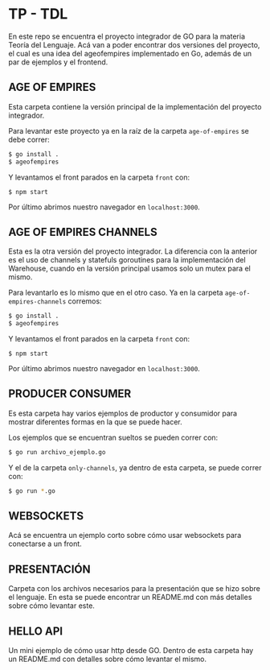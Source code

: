 # TP - TDL

En este repo se encuentra el proyecto integrador de GO para la materia Teoría del Lenguaje. Acá van
a poder encontrar dos versiones del proyecto, el cual es una idea del ageofempires implementado en
Go, además de un par de ejemplos y el frontend.

## AGE OF EMPIRES

Esta carpeta contiene la versión principal de la implementación del proyecto integrador.

Para levantar este proyecto ya en la raíz de la carpeta `age-of-empires` se debe correr:

```bash
$ go install .
$ ageofempires
```

Y levantamos el front parados en la carpeta `front` con:

```
$ npm start
```

Por último abrimos nuestro navegador en `localhost:3000`.

## AGE OF EMPIRES CHANNELS

Esta es la otra versión del proyecto integrador. La diferencia con la anterior es el uso de channels
y statefuls goroutines para la implementación del Warehouse, cuando en la versión principal usamos
solo un mutex para el mismo.

Para levantarlo es lo mismo que en el otro caso. Ya en la carpeta `age-of-empires-channels` corremos:

```bash
$ go install .
$ ageofempires
```

Y levantamos el front parados en la carpeta `front` con:

```
$ npm start
```

Por último abrimos nuestro navegador en `localhost:3000`.

## PRODUCER CONSUMER

Es esta carpeta hay varios ejemplos de productor y consumidor para mostrar diferentes formas en la
que se puede hacer.

Los ejemplos que se encuentran sueltos se pueden correr con:

```bash
$ go run archivo_ejemplo.go
```

Y el de la carpeta `only-channels`, ya dentro de esta carpeta, se puede correr con:

```bash
$ go run *.go
```

## WEBSOCKETS

Acá se encuentra un ejemplo corto sobre cómo usar websockets para conectarse a un front.

## PRESENTACIÓN

Carpeta con los archivos necesarios para la presentación que se hizo sobre el lenguaje.
En esta se puede encontrar un README.md con más detalles sobre cómo levantar este.

## HELLO API

Un mini ejemplo de cómo usar http desde GO.
Dentro de esta carpeta hay un README.md con detalles sobre cómo levantar el mismo.
